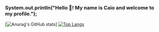 ### System.out.println("Hello 👋! My name is Caio and welcome to my profile.");

[![Anurag's GitHub stats](https://github-readme-stats.vercel.app/api?username=C410lol&hide=contribs,prs,issues&show_icons=true&theme=gotham)]
[![Top Langs](https://github-readme-stats.vercel.app/api/top-langs/?username=C410lol)](https://github.com/anuraghazra/github-readme-stats)

